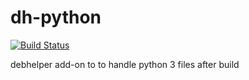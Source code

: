 # dh-python

[![Build Status](https://travis-ci.org/UnitedRPMs/dh-python.svg?branch=master)](https://travis-ci.org/UnitedRPMs/dh-python)

debhelper add-on to to handle python 3 files after build

